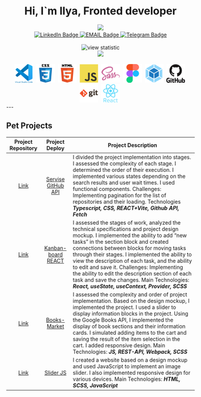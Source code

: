 <div id="header" align="center" >
  <div>
    <h1>Hi, I`m Ilya, Fronted developer</h1>
  </div>
  <img src="https://media2.giphy.com/media/v1.Y2lkPTc5MGI3NjExNnZsa2t2dmJtN201M3pyZTBqMmJ1cWgyZmpxeGl2MHRsZnF2cTFwdCZlcD12MV9pbnRlcm5hbF9naWZfYnlfaWQmY3Q9dHM/3SL41WtN5l9DNdPJGs/giphy.gif" width="150"/>
  <div id="badges">
    <a href="https://www.linkedin.com/in/itsitovich/">
      <img src="https://img.shields.io/badge/LinkedIn-blue?style=for-the-badge&logo=linkedin&logoColor=white" alt="LinkedIn Badge"/>
    </a>
    <a href="mailto:ilya.tsitovich.pl@gmail.com">
      <img src="https://img.shields.io/badge/EMAIL-red?style=for-the-badge&logo=EMAIL&logoColor=white" alt="EMAIL Badge"/>
    </a>
    <a href="https://t.me/mr_fischer">
      <img src="https://img.shields.io/badge/Telegram-blue?style=for-the-badge&logo=Telegram&logoColor=white" alt="Telegram Badge"/>
    </a>
  </div>
  <br>
  <img src="https://komarev.com/ghpvc/?username=IliaTsitovich&style=for-the-badge&color=64d983" alt="view statistic" margin="10px"/>
</div>


<div id="static" align="center">
  <img src="https://github-readme-stats.vercel.app/api/top-langs/?username=IliaTsitovich&layout=compact&theme=vision-friendly-dark" width="350">  
  <br>
  <br>
  <div>
    <img src="https://github.com/devicons/devicon/blob/master/icons/vscode/vscode-original-wordmark.svg"  title="vscode" alt="vscode" height="50"/>&nbsp;
    <img src="https://github.com/devicons/devicon/blob/master/icons/css3/css3-original-wordmark.svg"  title="CSS3" alt="CSS" height="50"/>&nbsp;
    <img src="https://github.com/devicons/devicon/blob/master/icons/html5/html5-original-wordmark.svg" title="HTML5" alt="HTML" height="50"/>&nbsp;
    <img src="https://github.com/devicons/devicon/blob/master/icons/javascript/javascript-original.svg" title="JavaScript" alt="JavaScript" height="50"/>&nbsp;
    <img src="https://github.com/devicons/devicon/blob/master/icons/sass/sass-original.svg" title="sass" alt="sass" height="50"/>&nbsp;
    <img src="https://github.com/devicons/devicon/blob/master/icons/figma/figma-original.svg" title="Figma" alt="Figma" height="50"/>&nbsp;
    <img src="https://github.com/devicons/devicon/blob/master/icons/webpack/webpack-original.svg" title="Webpack" alt="Webpack" height="50"/>&nbsp;
    <img src="https://github.com/devicons/devicon/blob/master/icons/github/github-original-wordmark.svg" title="GitHub" **alt="GitHub" height="50"/>&nbsp;
    <img src="https://github.com/devicons/devicon/blob/master/icons/git/git-original-wordmark.svg" title="Git" **alt="Git" height="50"/>&nbsp;
    <img src="https://github.com/devicons/devicon/blob/master/icons/react/react-original-wordmark.svg" title="React" **alt="React" height="50"/>&nbsp;
  </div>
  
</div>
---

## Pet Projects
Project Repository|Project Deploy|Project Description
|:---:|:---:|---
[Link](https://github.com/IliaTsitovich/Books-market-on-API-Google-Books)|[Servise GitHub API](https://iliatsitovich.github.io/Project-with-API-GitHub)|I divided the project implementation into stages. I assessed the complexity of each stage. I determined the order of their execution. I implemented various states depending on the search results and user wait times. I used functional components. Challenges: Implementing pagination for the list of repositories and their loading. Technologies ***Typescript, CSS, REACT+Vite, Github API, Fetch***
[Link](https://github.com/IliaTsitovich/React-App-Kanban-board)|[Kanban-board REACT](https://iliatsitovich.github.io/React-App-Kanban-board/)| I assessed the stages of work, analyzed the technical specifications and project design mockup. I implemented the ability to add “new tasks” in the section block and created connections between blocks for moving tasks through their stages. I implemented the ability to view the description of each task, and the ability to edit and save it. Challenges: Implementing the ability to edit the description section of each task and save the changes. Main Technologies: ***React, useState, useContext, Provider, SCSS***
[Link](https://github.com/IliaTsitovich/Books-market-on-API-Google-Books)|[Books-Market](https://IliaTsitovich.github.io/Books-market-on-API-Google-Books)| I assessed the complexity and order of project implementation. Based on the design mockup, I implemented the project. I used a slider to display information blocks in the project. Using the Google Books API, I implemented the display of book sections and their information cards. I simulated adding items to the cart and saving the result of the item selection in the cart. I added responsive design. Main Technologies: ***JS, REST-API, Webpack, SCSS***
[Link](https://github.com/IliaTsitovich/Project-Slider)|[Slider JS](https://iliatsitovich.github.io/Project-Slider)| I created a website based on a design mockup and used JavaScript to implement an image slider. I also implemented responsive design for various devices. Main Technologies: ***HTML, SCSS, JavaScript***
